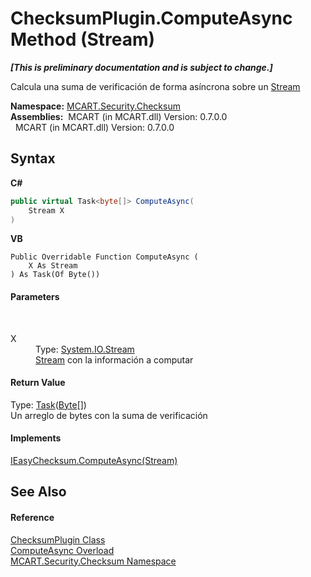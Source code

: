 # ChecksumPlugin.ComputeAsync Method (Stream)
 _**\[This is preliminary documentation and is subject to change.\]**_

Calcula una suma de verificación de forma asíncrona sobre un <a href="http://msdn2.microsoft.com/es-es/library/8f86tw9e" target="_blank">Stream</a>

**Namespace:**&nbsp;<a href="60810d21-7cbc-628a-0d69-05538adbf155">MCART.Security.Checksum</a><br />**Assemblies:**&nbsp;&nbsp;MCART (in MCART.dll) Version: 0.7.0.0<br />&nbsp;&nbsp;MCART (in MCART.dll) Version: 0.7.0.0<br />

## Syntax

**C#**<br />
``` C#
public virtual Task<byte[]> ComputeAsync(
	Stream X
)
```

**VB**<br />
``` VB
Public Overridable Function ComputeAsync ( 
	X As Stream
) As Task(Of Byte())
```


#### Parameters
&nbsp;<dl><dt>X</dt><dd>Type: <a href="http://msdn2.microsoft.com/es-es/library/8f86tw9e" target="_blank">System.IO.Stream</a><br /><a href="http://msdn2.microsoft.com/es-es/library/8f86tw9e" target="_blank">Stream</a> con la información a computar</dd></dl>

#### Return Value
Type: <a href="http://msdn2.microsoft.com/es-es/library/dd321424" target="_blank">Task</a>(<a href="http://msdn2.microsoft.com/es-es/library/yyb1w04y" target="_blank">Byte</a>[])<br />Un arreglo de bytes con la suma de verificación

#### Implements
<a href="4c436a23-b26c-eed6-fdbd-f122c0f25cfd">IEasyChecksum.ComputeAsync(Stream)</a><br />

## See Also


#### Reference
<a href="d782770c-07c3-9534-00a9-6334d827cd7f">ChecksumPlugin Class</a><br /><a href="c4801c27-b52f-9c70-0f22-9a828e9714f7">ComputeAsync Overload</a><br /><a href="60810d21-7cbc-628a-0d69-05538adbf155">MCART.Security.Checksum Namespace</a><br />